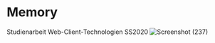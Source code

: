 # Memory
Studienarbeit Web-Client-Technologien SS2020
![Screenshot (237)](https://github.com/uteee/Memory/assets/84023284/398d699e-36c6-4416-99b8-102a99903fa6)
